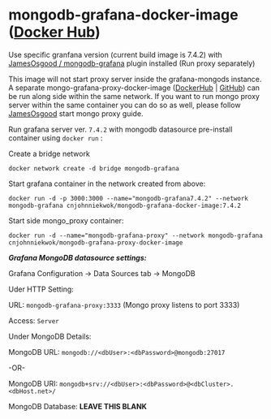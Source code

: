 # mongodb-grafana-docker-image ([Docker Hub](https://hub.docker.com/repository/docker/cnjohnniekwok/mongodb-grafana-docker-image))
Use specific granfana version (current build image is 7.4.2) with [JamesOsgood / mongodb-grafana](https://github.com/JamesOsgood/mongodb-grafana) plugin installed (Run proxy separately)

This image will not start proxy server inside the grafana-mongods instance. A separate mongo-grafana-proxy-docker-image ([DockerHub](https://hub.docker.com/repository/docker/cnjohnniekwok/mongodb-grafana-proxy-docker-image) | [GitHub](https://github.com/cnjohnniekwok/mongodb-grafana-proxy-docker-image)) can be run along side within the same network. If you want to run mongo proxy server within the same container you can do so as well, please follow [JamesOsgood](https://github.com/JamesOsgood/mongodb-grafana#install-and-start-the-mongodb-proxy-server) start mongo proxy guide.

Run grafana server ver. `7.4.2` with mongodb datasource pre-install container using `docker run` :

Create a bridge network
```
docker network create -d bridge mongodb-grafana
```

Start grafana container in the network created from above:
```
docker run -d -p 3000:3000 --name="mongodb-grafana7.4.2" --network mongodb-grafana cnjohnniekwok/mongodb-grafana-docker-image:7.4.2
```

Start side mongo_proxy container:
```
docker run -d --name="mongodb-grafana-proxy" --network mongodb-grafana cnjohnniekwok/mongodb-grafana-proxy-docker-image
```


***Grafana MongoDB datasource settings:***

Grafana Configuration -> Data Sources tab -> MongoDB

Uder HTTP Setting:

URL: `mongodb-grafana-proxy:3333` (Mongo proxy listens to port 3333)

Access: `Server`

Under MongoDB Details:

MongoDB URL: `mongodb://<dbUser>:<dbPassword>@mongodb:27017`

 -OR-

MongoDB URI: `mongodb+srv://<dbUser>:<dbPassword>@<dbCluster>.<dbHost.net>/`

MongoDB Database: **LEAVE THIS BLANK**

